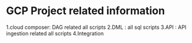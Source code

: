 #  GCP Project related information

1.cloud composer: DAG related all scripts
2.DML : all sql scripts
3.API : API ingestion related all scripts
4.Integration
